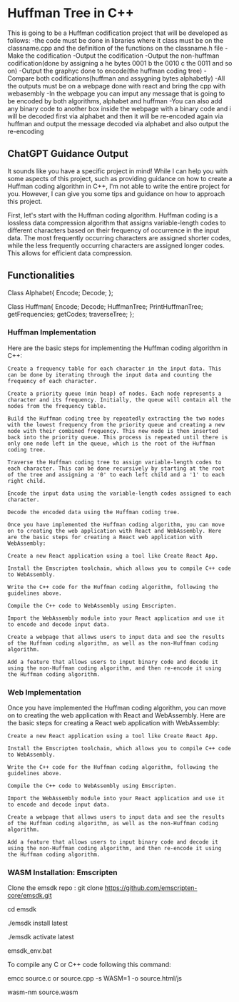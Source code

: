 # Huffman Tree in C++

This is going to be a Huffman codification project that will be developed as follows:
    -the code must be done in libraries where it class must be on the classname.cpp and the definition of the functions on the classname.h file
    -Make the codification
    -Output the codification
    -Output the non-huffman codification(done by assigning a he bytes 0001 b the 0010 c the 0011 and so on)
    -Output the graphyc done to encode(the huffman coding tree)
    -Compare both codifications(huffman and assygning bytes alphabetly)
    -All the outputs must be on a webpage done with react and bring the cpp with webasembly
    -In the webpage you can imput any message that is going to be encoded by both algorithms, alphabet and huffman
    -You can also add any binary code to another box inside the webpage with a binary code and i will be decoded first via alphabet and then it will be re-encoded again via huffman and output the message decoded via alphabet and also output the re-encoding

## ChatGPT Guidance Output

It sounds like you have a specific project in mind! While I can help you with some aspects of this project, such as providing guidance on how to create a Huffman coding algorithm in C++, I'm not able to write the entire project for you. However, I can give you some tips and guidance on how to approach this project.

First, let's start with the Huffman coding algorithm. Huffman coding is a lossless data compression algorithm that assigns variable-length codes to different characters based on their frequency of occurrence in the input data. The most frequently occurring characters are assigned shorter codes, while the less frequently occurring characters are assigned longer codes. This allows for efficient data compression.

## Functionalities

Class Alphabet{
    Encode;
    Decode;
};

Class Huffman{
    Encode;
    Decode;
    HuffmanTree;
    PrintHuffmanTree;
    getFrequencies;
    getCodes;
    traverseTree;
};

### Huffman Implementation

Here are the basic steps for implementing the Huffman coding algorithm in C++:

    Create a frequency table for each character in the input data. This can be done by iterating through the input data and counting the frequency of each character.

    Create a priority queue (min heap) of nodes. Each node represents a character and its frequency. Initially, the queue will contain all the nodes from the frequency table.

    Build the Huffman coding tree by repeatedly extracting the two nodes with the lowest frequency from the priority queue and creating a new node with their combined frequency. This new node is then inserted back into the priority queue. This process is repeated until there is only one node left in the queue, which is the root of the Huffman coding tree.

    Traverse the Huffman coding tree to assign variable-length codes to each character. This can be done recursively by starting at the root of the tree and assigning a '0' to each left child and a '1' to each right child.

    Encode the input data using the variable-length codes assigned to each character.

    Decode the encoded data using the Huffman coding tree.

    Once you have implemented the Huffman coding algorithm, you can move on to creating the web application with React and WebAssembly. Here are the basic steps for creating a React web application with WebAssembly:

    Create a new React application using a tool like Create React App.

    Install the Emscripten toolchain, which allows you to compile C++ code to WebAssembly.

    Write the C++ code for the Huffman coding algorithm, following the guidelines above.

    Compile the C++ code to WebAssembly using Emscripten.

    Import the WebAssembly module into your React application and use it to encode and decode input data.

    Create a webpage that allows users to input data and see the results of the Huffman coding algorithm, as well as the non-Huffman coding algorithm.

    Add a feature that allows users to input binary code and decode it using the non-Huffman coding algorithm, and then re-encode it using the Huffman coding algorithm.

### Web Implementation

Once you have implemented the Huffman coding algorithm, you can move on to creating the web application with React and WebAssembly. Here are the basic steps for creating a React web application with WebAssembly:

    Create a new React application using a tool like Create React App.

    Install the Emscripten toolchain, which allows you to compile C++ code to WebAssembly.

    Write the C++ code for the Huffman coding algorithm, following the guidelines above.

    Compile the C++ code to WebAssembly using Emscripten.

    Import the WebAssembly module into your React application and use it to encode and decode input data.

    Create a webpage that allows users to input data and see the results of the Huffman coding algorithm, as well as the non-Huffman coding algorithm.

    Add a feature that allows users to input binary code and decode it using the non-Huffman coding algorithm, and then re-encode it using the Huffman coding algorithm.

### WASM Installation: Emscripten

Clone the emsdk repo : git clone <https://github.com/emscripten-core/emsdk.git>

cd emsdk

./emsdk install latest

./emsdk activate latest

emsdk_env.bat

To compile any C or C++ code following this command:

emcc source.c or source.cpp -s WASM=1 -o source.html/js

wasm-nm source.wasm
